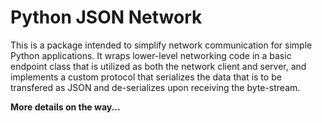 # Python JSON Network
This is a package intended to simplify network communication for simple Python applications.  It wraps lower-level networking code in a basic endpoint class that is utilized as both the network client and server, and implements a custom protocol that serializes the data that is to be transfered as JSON and de-serializes upon receiving the byte-stream.

**More details on the way...**
